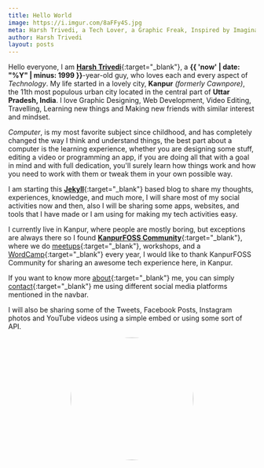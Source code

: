 ```yaml
---
title: Hello World
image: https://i.imgur.com/8aFFy4S.jpg
meta: Harsh Trivedi, a Tech Lover, a Graphic Freak, Inspired by Imagination.
author: Harsh Trivedi
layout: posts
---
```


Hello everyone, I am [**Harsh Trivedi**](https://www.facebook.com/harsh98trivedi){:target="_blank"}, a **{{ 'now' | date: "%Y" | minus: 1999 }}**-year-old guy, who loves each and every aspect of *Technology*. My life started in a lovely city, **Kanpur** *(formerly Cawnpore)*,  the 11th most populous urban city located in the central part of **Uttar Pradesh, India**. I love Graphic Designing, Web Development, Video Editing, Travelling, Learning new things and Making new friends with similar interest and mindset.

*Computer*, is my most favorite subject since childhood, and has completely changed the way I think and understand things, the best part about a computer is the learning experience, whether you are designing some stuff, editing a video or programming an app, if you are doing all that with a goal in mind and with full dedication, you'll surely learn how things work and how you need to work with them or tweak them in your own possible way.

I am starting this [**Jekyll**](https://jekyllrb.com){:target="_blank"} based blog to share my thoughts, experiences, knowledge, and much more, I will share most of my social activities now and then, also I will be sharing some apps, websites, and tools that I have made or I am using for making my tech activities easy.

I currently live in Kanpur, where people are mostly boring, but exceptions are always there so I found [**KanpurFOSS Community**](https://kanpurfoss.org){:target="_blank"}, where we do [meetups](https://www.meetup.com/WordPress-Kanpur){:target="_blank"}, workshops, and a [WordCamp](https://kanpur.wordcamp.org){:target="_blank"} every year, I would like to thank KanpurFOSS Community for sharing an awesome tech experience here, in Kanpur.
<br>

If you want to know more [about]({{site.url}}{{site.baseurl}}/#about-section){:target="_blank"} me, you can simply [contact]({{site.url}}{{site.baseurl}}/#contact-section){:target="_blank"} me using different social media platforms mentioned in the navbar.<br>

I will also be sharing some of the Tweets, Facebook Posts, Instagram photos and YouTube videos using a simple embed or using some sort of API.

<center>
<img id="hello-world-harsh-img" width="250vmax" style="border-radius:25rem;" src="https://www.gravatar.com/avatar/0d73468bd0b0258eb61d9358352ecb7b?s=720">
</center>